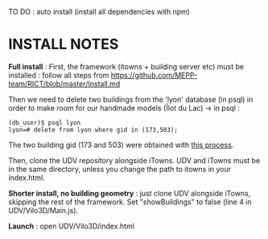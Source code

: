 

TO DO : auto install (install all dependencies with npm)

# INSTALL NOTES

**Full install** : First, the framework (itowns + building server etc) must be installed : follow all steps from https://github.com/MEPP-team/RICT/blob/master/Install.md

Then we need to delete two buildings from the 'lyon' database (in psql) in order to make room for our handmade models (Îlot du Lac)
-> in psql :
```
(db_user)$ psql lyon
lyon=# delete from lyon where gid in (173,503);
```
The two building gid (173 and 503) were obtained with [this process](FindBuildingGID.md).

Then, clone the UDV repository alongside iTowns. UDV and iTowns must be in the same directory, unless you change the path to itowns in your index.html.

**Shorter install, no building geometry** : just clone UDV alongside iTowns, skipping the rest of the framework. Set "showBuildings" to false (line 4 in UDV/Vilo3D/Main.js).

**Launch** : open UDV/Vilo3D/index.html
